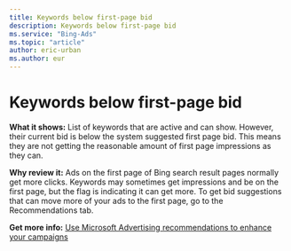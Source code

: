 ```yaml
---
title: Keywords below first-page bid
description: Keywords below first-page bid
ms.service: "Bing-Ads"
ms.topic: "article"
author: eric-urban
ms.author: eur
---
```


# Keywords below first-page bid

**What it shows:** List of keywords that are active and can show. However, their current bid is below the system suggested first page bid. This means they are not getting the reasonable amount of first page impressions as they can.

**Why review it:** Ads on the first page of Bing search result pages normally get more clicks. Keywords may sometimes get impressions and be on the first page, but the flag is indicating it can get more. To get bid suggestions that can move more of your ads to the first page, go to the Recommendations tab.

**Get more info:**       [Use Microsoft Advertising recommendations to enhance your campaigns](../hlp_BA_CONC_Recommendations.md)


